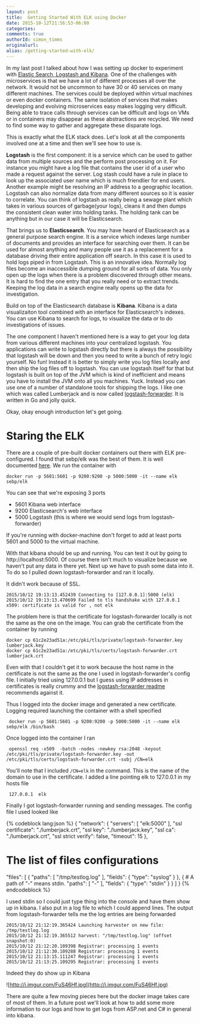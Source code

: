 ```yaml
---
layout: post
title:  Getting Started With ELK using Docker
date: 2015-10-12T21:56:53-06:00
categories:
comments: true
authorId: simon_timms
originalurl:
alias: /getting-started-with-elk/
---
```


In my last post I talked about how I was setting up docker to experiment with [Elastic Search, Logstash and Kibana](https://deviantony.wordpress.com/2014/05/19/centralized-logging-with-an-elk-stack-elasticsearch-logback-kibana/). One of the challenges with microservices is that we have a lot of different processes all over the network. It would not be uncommon to have 30 or 40 services on many different machines. The services could be deployed within virtual machines or even docker containers. The same isolation of services that makes developing and evolving microservices easy makes logging very difficult. Being able to trace calls through services can be difficult and logs on VMs or in containers may disappear as these abstractions are recycled. We need to find some way to gather and aggregate these disparate logs. 

This is exactly what the ELK stack does. Let's look at all the components involved one at a time and then we'll see how to use is. 

**Logstash** is the first component: it is a service which can be used to gather data from multiple sources and the perform post processing on it. For instance you might have a log file that contains the user id of a user who made a request against the server. Log stash could have a rule in place to look up the associated user name which is much friendlier for end users. Another example might be resolving an IP address to a geographic location. Logstash can also normalize data from many different sources so it is easier to correlate. You can think of logstash as really being a sewage plant which takes in various sources of garbage(your logs), cleans it and then dumps the consistent clean water into holding tanks. The holding tank can be anything but in our case it will be Elasticsearch. 

That brings us to **Elasticsearch**.  You may have heard of Elasticsearch as a general purpose search engine. It is a service which indexes large number of documents and provides an interface for searching over them. It can be used for almost anything and many people use it as a replacement for a database driving their entire application off search. In this case it is used to hold logs piped in from Logstash. This is an innovative idea. Normally log files become an inaccessible dumping ground for all sorts of data.  You only open up the logs when there is a problem discovered through other means. It is hard to find the one entry that you really need or to extract trends. Keeping the log data in a search engine really opens up the data for investigation. 

Build on top of the Elasticsearch database is **Kibana**. Kibana is a data visualizaiton tool combined with an interface for Elasticsearch's indexes. You can use Kibana to search for logs, to visualize the data or to do investigations of issues. 

The one component I haven't mentioned here is a way to get your log data from various different machines into your centralized logstash. You applications can write to logstash directly but there is always the possibility that logstash will be down and then you need to write a bunch of retry logic yourself. No fun! Instead it is better to simply write you log files locally and then ship the log files off to logstash. You can use logstash itself for that but logstash is built on top of the JVM which is kind of inefficient and means you have to install the JVM onto all you machines. Yuck. Instead you can use one of a number of standalone tools for shipping the logs. I like one which was called Lumberjack and is now called [logstash-forwarder](https://github.com/elastic/logstash-forwarder). It is written in Go and jolly quick. 

Okay, okay enough introduction let's get going. 

# Staring the ELK

There are a couple of pre-built docker containers out there with ELK pre-configured. I found that sebp/elk was the best of them. It is well documented [here](http://spujadas.github.io/elk-docker/). We run the container with  

```
docker run -p 5601:5601 -p 9200:9200 -p 5000:5000 -it --name elk sebp/elk
```

You can see that we're exposing 3 ports

 - 5601 Kibana web interface
 - 9200 Elasticsearch's web interface
 - 5000 Logstash (this is where we would send logs from logstash-forwarder)
 
 If you're running with docker-machine don't forget to add at least ports 5601 and 5000 to the virtual machine. 
 
 With that kibana should be up and running. You can test it out by going to http://localhost:5000. Of course there isn't much to visualize because we haven't put any data in there yet. Next up we have to push some data into it. To do so I pulled down logstash-forwarder and ran it locally. 
 
 It didn't work because of SSL. 
 
```
2015/10/12 19:13:13.452439 Connecting to [127.0.0.1]:5000 (elk)
2015/10/12 19:13:13.470699 Failed to tls handshake with 127.0.0.1 x509: certificate is valid for , not elk
```
 
 The problem here is that the certificate for logstash-forwarder locally is not the same as the one on the image. You can grab the certificate from the container by running
 
```
docker cp 61c2e23ad51a:/etc/pki/tls/private/logstash-forwarder.key lumberjack.key
docker cp 61c2e23ad51a:/etc/pki/tls/certs/logstash-forwarder.crt lumberjack.crt 
```
 
 Even with that I couldn't get it to work because the host name in the certificate is not the same as the one I used in logstash-forwarder's config file. I initially tried using 127.0.0.1 but I guess using IP addresses in certificates is really crummy and the [logstash-forwarder readme](https://github.com/elastic/logstash-forwarder) recommends against it. 
 
 Thus I logged into the docker image and generated a new certificate. Logging required launching the container with a shell specified
 
```
 docker run -p 5601:5601 -p 9200:9200 -p 5000:5000 -it --name elk sebp/elk /bin/bash
```
 
 Once logged into the container I ran
 
```
 openssl req -x509  -batch -nodes -newkey rsa:2048 -keyout /etc/pki/tls/private/logstash-forwarder.key -out /etc/pki/tls/certs/logstash-forwarder.crt -subj /CN=elk
```
 
 You'll note that I included ```/CN=elk``` in the command. This is the name of the domain to use in the certificate. I added a line pointing elk to 127.0.0.1 in my hosts file
 
```
 127.0.0.1	elk
```
 
 Finally I got logstash-forwarder running and sending messages.  The config file I used looked like
 
 {% codeblock lang:json %}
 {
  "network": {
    "servers": [ "elk:5000" ],
    "ssl certificate": "./lumberjack.crt",
    "ssl key": "./lumberjack.key",
    "ssl ca": "./lumberjack.crt",
    "ssl strict verify": false,
    "timeout": 15
  },

  # The list of files configurations
  "files": [
    {
      "paths": [
        "/tmp/testlog.log"
      ],
      "fields": { "type": "syslog" }
    }, {
      # A path of "-" means stdin.
      "paths": [ "-" ],
      "fields": { "type": "stdin" }
    }
  ]
}
{% endcodeblock %}

I used stdin so I could just type thing into the console and have them show up in kibana. I also put in a log file to which I could append lines. The output from logstash-forwarder tells me the log entries are being forwarded

```
2015/10/12 21:12:19.365424 Launching harvester on new file: /tmp/testlog.log
2015/10/12 21:12:19.365512 harvest: "/tmp/testlog.log" (offset snapshot:0)
2015/10/12 21:12:20.109398 Registrar: processing 1 events
2015/10/12 21:12:30.109288 Registrar: processing 1 events
2015/10/12 21:13:15.111247 Registrar: processing 1 events
2015/10/12 21:13:25.109295 Registrar: processing 1 events
```

Indeed they do show up in Kibana

![http://i.imgur.com/FuS46Hf.jpg](http://i.imgur.com/FuS46Hf.jpg)

There are quite a few moving pieces here but the docker image takes care of most of them. In a future post we'll look at how to add some more information to our logs and how to get logs from ASP.net and C# in general into kibana. 